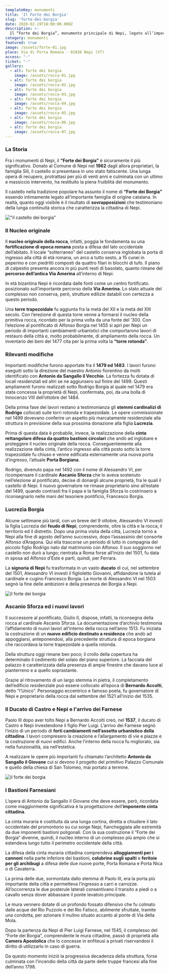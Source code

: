 ```yaml
---
templateKey: monumenti
title: 'Il Forte dei Borgia'
slug: 'forte-dei-borgia'
date: 2020-02-19T10:00:00.000Z
description: >-
  Il “Forte dei Borgia”, monumento principale di Nepi, legato all’importante famiglia catalana è, oggi, il risultato di sovrapposizioni che testimoniano la continuità storica della nostra meravigliosa cittadina.
category: monumenti
featured: true
image: /assets/forte-01.jpg
place: Via di Porta Romana - 01036 Nepi (VT)
access: "-"
ticket: "-"
gallery:
  - alt: forte dei borgia
    image: /assets/rocca-01.jpg
  - alt: forte dei borgia
    image: /assets/rocca-02.jpg
  - alt: forte dei borgia
    image: /assets/rocca-03.jpg
  - alt: forte dei borgia
    image: /assets/rocca-04.jpg
  - alt: forte dei borgia
    image: /assets/rocca-05.jpg
  - alt: forte dei borgia
    image: /assets/rocca-06.jpg
  - alt: forte dei borgia
    image: /assets/rocca-07.jpg
---
```

### La Storia

Fra i monumenti di Nepi, il **“Forte dei Borgia”** è sicuramente il più significativo. Donato al Comune di Nepi nel **1962** dagli allora proprietari, la famiglia Sili, il castello si presentava in uno stato fatiscente. Una lunga opera di recupero, protrattasi per più di venti anni e culminata con un ultimo e massiccio intervento, ha restituito la piena fruibilità del monumento.

Il castello nella tradizione popolare ha assunto il nome di **“Forte dei Borgia”** essendo intimamente legato all’importante famiglia di origine catalana. In realtà, quanto oggi visibile è il risultato di **sovrapposizioni** che testimoniano della lunga continuità storica che caratterizza la cittadina di Nepi.

!["il castello dei borgia"](/assets/forte_01.jpg)

### Il Nucleo originale

Il **nucleo originale della rocca**, infatti, poggia le fondamenta su una **fortificazione di epoca romana** posta a difesa del lato occidentale dell’abitato. Il locale “sotterraneo” del castello conserva inglobata la porta di ingresso alla città di età romana, un arco a tutto sesto, a 15 cunei in peperino e con piedritti composti da quattro filari in blocchi di tufo. Il piano di calpestio presenta ancora in più punti resti di basolato, quanto rimane del **percorso dell’antica Via Amerina** all’interno di Nepi.

In età bizantina Nepi è ricordata dalle fonti come un centro fortificato. posizionato sull’importante percorso della **Via Amerina**. Lo stato attuale del complesso non conserva, però, strutture edilizie databili con certezza a questo periodo.

Una **torre trapezoidale** fu aggiunta fra la metà del XII e la metà del XIII secolo. Con l’erezione di questa torre venne a formarsi il nucleo della  primitiva rocca, ricordato per la prima volta da una fonte del ‘300. Con l’elezione al pontificato di Alfonso Borgia nel 1455 si aprì per Nepi un periodo di importanti cambiamenti urbanistici che comportarono lavori di restauro della città  e, molto probabilmente, di ampliamento della rocca. Un inventario dei beni del 1477 cita per la prima volta la **“torre rotonda”**.

### Rilevanti modifiche

Importanti modifiche furono apportate fra il **1479 ed 1483**. I lavori furono eseguiti sotto la direzione del maestro Antonio fiorentino da molti identificato con **Antonio da Sangallo il Vecchio**. La fortezza fu dotata di locali residenziali ed altri se ne aggiunsero sul finire del 1499. Questi ampliamenti furono realizzati sotto Rodrigo Borgia al quale nel 1479 era stata concessa la proprietà di Nepi, confermata, poi, da una bolla di Innocenzo VIII dell’ottobre del 1484.

Della prima fase dei lavori restano a testimonianza gli **stemmi cardinalizi di Rodrigo** collocati sulle torri rotonda e trapezoidale. Le opere commissionate nel 1499 dovevano conferire un aspetto più marcatamente residenziale alla struttura in previsione della sua prossima donazione alla figlia **Lucrezia**.

Prima di questa data è probabile, invece, la realizzazione della **cinta rettangolare difesa da quattro bastioni circolari** che andò ad inglobare e proteggere il nucleo originale della rocca. Conseguentemente alla realizzazione della cinta, l’antico ingresso alla città posto sotto la torre trapezoidale fu chiuso e venne edificata esternamente una nuova porta d’ingresso, l’attuale **Porta Borgiana**.

Rodrigo, divenuto papa nel 1492 con il nome di Alessandro VI,  per ricompensare il cardinale **Ascanio Sforza** che lo aveva sostenuto nell’elezione al pontificato, decise di donargli alcune proprietà, fra le quali il castello di Nepi. Il nuovo governatore ne rimase proprietario sino all’estate del 1499, quando contrasti fra il papa e la famiglia Sforza lo costrinsero a riconsegnarlo nelle mani del tesoriere pontificio, Francesco Borgia.

### Lucrezia Borgia

Alcune settimane più tardi, con un breve del 9 ottobre, Alessandro VI  investì la figlia Lucrezia del **feudo di Nepi**, comprendente, oltre la città e la rocca, il territorio ed il distretto. Dopo una prima visita della città, Lucrezia tornò a Nepi alla fine di agosto dell’anno successivo, dopo l’assassinio del consorte Alfonso d’Aragona. Qui ella trascorse un periodo di lutto in compagnia del piccolo figlio Rodrigo nato dal matrimonio con Alfonso. Il suo soggiorno nel castello non durò a lungo; rientrata a Roma forse all’inizio del 1501, fu data in sposa ad Alfonso d’Este e partì, quindi, per Ferrara.

La **signoria di Nepi** fu trasformata in un vasto **ducato** di cui, nel settembre del 1501, Alessandro VI investì il figlioletto Giovanni, affidandone la tutela al cardinale e cugino Francesco Borgia. La morte di Alessandro VI nel 1503 segnò la fine delle ambizioni e della presenza dei Borgia a Nepi.

![il forte dei borgia](/assets/forte_02.jpg)

### Ascanio Sforza ed i nuovi lavori

Il successore al pontificato, Giulio II, dispose, infatti, la riconsegna della rocca al cardinale Ascanio Sforza. La documentazione d’archivio testimonia l’affidamento di nuovi lavori all’interno della rocca nell’anno 1513. Fu iniziata la costruzione di un **nuovo edificio destinato a residenza** che andò ad appoggiarsi, anteponendosi, alla precedente struttura di epoca borgiana che raccordava la torre trapezoidale a quella rotonda.

Della struttura oggi rimane ben poco; il crollo della copertura ha determinato il cedimento del solaio del piano superiore. La facciata del palazzo è caratterizzata dalla presenza di ampie finestre che davano luce al pianterreno e a quello soprastante.

Grazie al ritrovamento di un largo stemma in pietra, il completamento dell’edificio residenziale può essere collocato all’epoca di **Bernardo Accolti**, detto “l’Unico”. Personaggio eccentrico e famoso poeta, fu governatore di Nepi e proprietario della rocca dal settembre del 1521 all’inizio del 1535.

### Il Ducato di Castro e Nepi e l'arrivo dei Farnese

Paolo III dopo aver tolto Nepi a Bernardo Accolti creò, nel **1537**, il ducato di Castro e Nepi investendone il figlio Pier Luigi. L’arrivo dei Farnese segnò l’inizio di un periodo di **forti cambiamenti nell’assetto urbanistico della cittadina**. I lavori compresero la creazione e l’allargamento di vie e piazze e la costruzione di nuovi edifici. Anche l’interno della rocca fu migliorato, sia nella funzionalità, sia nell’estetica.

A realizzare le opere più importanti fu chiamato l’architetto **Antonio da Sangallo il Giovane** cui si devono il progetto del primitivo Palazzo Comunale e quello della chiesa di San Tolomeo, mai portato a termine.

![il forte dei borgia](/assets/rocca-01.jpg)

### I Bastioni Farnesiani

L’opera di Antonio da Sangallo il Giovane che deve essere, però, ricordata come maggiormente significativa è la progettazione dell’**imponente cinta cittadina**.

La cinta muraria è costituita da una lunga cortina, diretta a chiudere il lato occidentale del promontorio su cui sorge Nepi, fiancheggiata alle estremità da due imponenti bastioni poligonali. Con la sua costruzione il “Forte dei Borgia“ divenne, quindi, il nucleo interno di un complesso più ampio che si estendeva lungo tutto il perimetro occidentale della città.

La difesa della cinta muraria cittadina comprendeva **alloggiamenti per i cannoni** nella parte inferiore dei bastioni, **colubrine sugli spalti** e **feritoie per gli archibugi** a difesa delle due nuove porte, Porta Romana e Porta Nica o di Cavaterra.

La prima delle due, sormontata dallo stemma di Paolo III, era la porta più importante della città e permetteva l’ingresso a carri e carrozze. All’occorrenza le due posterule laterali consentivano il transito a piedi o a cavallo senza dover abbassare il ponte levatoio principale.

Le mura vennero dotate di un profondo fossato difensivo che fu colmato dalle acque del Rio Puzzolo e del Rio Falisco, abilmente sfruttate, tramite una condotta, per azionare il mulino situato accanto al ponte di Via della Mola.

Dopo la partenza da Nepi di Pier Luigi Farnese, nel 1545, il complesso del “Forte dei Borgia”, comprendente le mura cittadine, passò di proprietà alla **Camera Apostolica** che lo concesse in enfiteusi a privati riservandosi il diritto di utilizzarlo in caso di guerra.

Da questo momento iniziò la progressiva decadenza della struttura, forse culminata con l’incendio della città da parte delle truppe francesi alla fine dell’anno 1798.